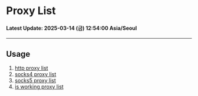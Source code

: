 # Proxy List 

#### Latest Update: 2025-03-14 (금) 12:54:00 Asia/Seoul

----
    
## Usage
    
1. [http proxy list](http.txt)
2. [socks4 proxy list](socks4.txt) 
3. [socks5 proxy list](socks5.txt)
4. [is working proxy list](working_proxies.txt)
